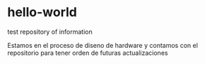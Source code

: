 # hello-world
test repository of information 

Estamos en el proceso de diseno de hardware y contamos con el repositorio para tener orden de futuras actualizaciones
